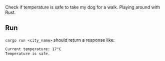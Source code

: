 Check if temperature is safe to take my dog for a walk. Playing around with Rust.

## Run
`cargo run <city_name>` should return a response like:

```bash
Current temperature: 17°C
Temperature is safe.
```
